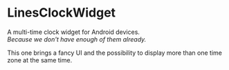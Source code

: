 # LinesClockWidget
A multi-time clock widget for Android devices.  
*Because we don't have enough of them already.*  


This one brings a fancy UI and the possibility to display more than one time zone at the same time.
